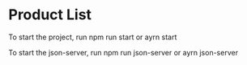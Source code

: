 # Product List

To start the project, run npm run start or ayrn start

To start the json-server, run npm run json-server or ayrn json-server